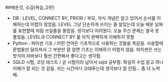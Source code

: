 ##배운것, 소감(복습,고민)
- DB : LEVEL, CONNECT BY, PRIOR / 부모, 자식 개념은 알고 있어서 순서를 이해하는데 어렵지 않았음. LEVEL 그냥 단순하게 쓰이는 줄 알았는데 오늘 배운 날짜를 표현할때 처럼 쓰일줄을 몰랐음. 생각보다 어려웠다. 오늘 주신 문제는 결국 못 풀었음.  LEVEL과 CONNECT BY 를 아직 완벽하게 이해하지 못함
- Python : 파이썬 기초 / 어떤 언어든 기초적으로 사용하는 것들을 똑같음. 사용할때 문법들만 달라져서 그 부분만 잘 알면 기초는 이해하기 어렵지 않음. 파이썬은 쓰는 방식이 자바보다 훨씬 간편해서 좋다고는 생각함.
- SQLD 시험, 코딩 테스트 / 곧 시험이라 남아서 sqld 공부함. 확실히 수업 듣고 하니 이해가 잘 되는 것 같음. 쉬는 시간마다 코테푸는데 생각보다 잘 안됨... 좀 더 노력해.
